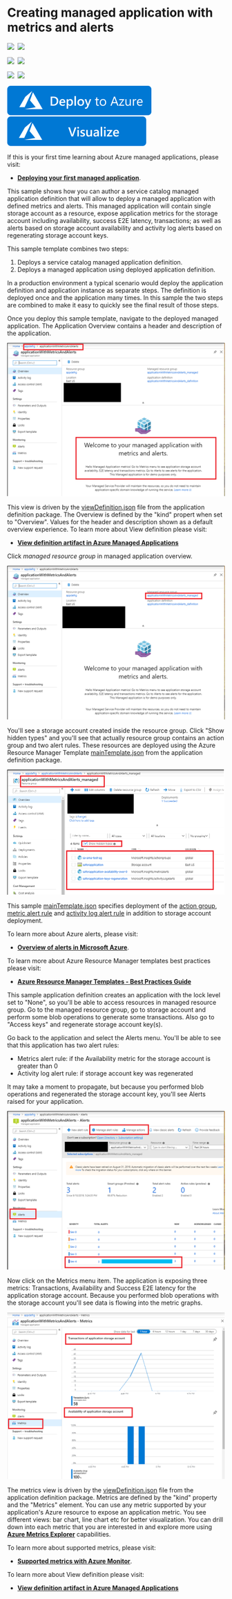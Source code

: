 # Creating managed application with metrics and alerts

<IMG SRC="https://azurequickstartsservice.blob.core.windows.net/badges/101-managed-application-with-metrics-and-alerts/PublicLastTestDate.svg" />&nbsp;
<IMG SRC="https://azurequickstartsservice.blob.core.windows.net/badges/101-managed-application-with-metrics-and-alerts/PublicDeployment.svg" />&nbsp;

<IMG SRC="https://azurequickstartsservice.blob.core.windows.net/badges/101-managed-application-with-metrics-and-alerts/FairfaxLastTestDate.svg" />&nbsp;
<IMG SRC="https://azurequickstartsservice.blob.core.windows.net/badges/101-managed-application-with-metrics-and-alerts/FairfaxDeployment.svg" />&nbsp;

<IMG SRC="https://azurequickstartsservice.blob.core.windows.net/badges/101-managed-application-with-metrics-and-alerts/BestPracticeResult.svg" />&nbsp;
<IMG SRC="https://azurequickstartsservice.blob.core.windows.net/badges/101-managed-application-with-metrics-and-alerts/CredScanResult.svg" />&nbsp;

<a href="https://portal.azure.com/#create/Microsoft.Template/uri/https%3A%2F%2Fraw.githubusercontent.com%2FAzure%2Fazure-quickstart-templates%2Fmaster%2F101-managed-application-with-metrics-and-alerts%2Fazuredeploy.json" target="_blank">
    <img src="https://raw.githubusercontent.com/Azure/azure-quickstart-templates/master/1-CONTRIBUTION-GUIDE/images/deploytoazure.svg?sanitize=true"/>
</a>
<a href="http://armviz.io/#/?load=https%3A%2F%2Fraw.githubusercontent.com%2FAzure%2Fazure-quickstart-templates%2Fmaster%2F101-managed-application-with-metrics-and-alerts%2Fazuredeploy.json" target="_blank">
    <img src="https://raw.githubusercontent.com/Azure/azure-quickstart-templates/master/1-CONTRIBUTION-GUIDE/images/visualizebutton.svg?sanitize=true"/>
</a>

If this is your first time learning about Azure managed applications, please visit:

+ [**Deploying your first managed application**](https://github.com/Azure/azure-quickstart-templates/tree/master/101-managed-application).

This sample shows how you can author a service catalog managed application definition that will allow to deploy a managed application with defined metrics and alerts.
This managed application will contain single storage account as a resource, expose application metrics for the storage account including availability, success E2E latency, transactions; as well as alerts based on storage account availability and activity log alerts based on regenerating storage account keys.

This sample template combines two steps:

1. Deploys a service catalog managed application definition.
1. Deploys a managed application using deployed application definition.

In a production environment a typical scenario would deploy the application definition and application instance as separate steps. The definition is deployed once and the application many times. In this sample the two steps are combined to make it easy to quickly see the final result of those steps.

Once you deploy this sample template, navigate to the deployed managed application. The Application Overview contains a header and description of the application.

![Portal View](images/default-view.png)

This view is driven by the [viewDefinition.json](artifacts/ManagedAppZip/viewDefinition.json) file from the application definition package.
The Overview is defined by the "kind" propert when set to "Overview".  Values for the header and description shown as a default overview experience.
To learn more about View definition please visit:

+ [**View definition artifact in Azure Managed Applications**](https://docs.microsoft.com/en-us/azure/managed-applications/concepts-view-definition)

Click *managed resource group* in managed application overview.

![Portal Essentials](images/essentials.png)

You'll see a storage account created inside the resource group. Click "Show hidden types" and you'll see that actually resource group contains an action group and two alert rules. These resources are deployed using the Azure Resource Manager Template [mainTemplate.json](artifacts/ManagedAppZip/mainTemplate.json) from the application definition package.

![App Resource Group](images/app-mrg.png)

This sample [mainTemplate.json](artifacts/ManagedAppZip/mainTemplate.json) specifies deployment of the [action group](artifacts/ManagedAppZip/mainTemplate.json#L45), [metric alert rule](artifacts/ManagedAppZip/mainTemplate.json#L59) and [activity log alert rule](artifacts/ManagedAppZip/mainTemplate.json#L102) in addition to storage account deployment.

To learn more about Azure alerts, please visit:

+ [**Overview of alerts in Microsoft Azure**](https://docs.microsoft.com/en-us/azure/azure-monitor/platform/alerts-overview).

To learn more about Azure Resource Manager templates best practices please visit: 

+ [**Azure Resource Manager Templates - Best Practices Guide**](https://github.com/Azure/azure-quickstart-templates/blob/master/1-CONTRIBUTION-GUIDE/best-practices.md)

This sample application definition creates an application with the lock level set to "None", so you'll be able to access resources in managed resource group. Go to the managed resource group, go to storage account and perform some blob operations to generate some transactions.  Also go to "Access keys" and regenerate storage account key(s).

Go back to the application and select the Alerts menu. You'll be able to see that this application has two alert rules:

+ Metrics alert rule: if the Availability metric for the storage account is greater than 0
+ Activity log alert rule: if storage account key was regenerated

It may take a moment to propagate, but because you performed blob operations and regenerated the storage account key, you'll see Alerts raised for your application.

![Portal Alerts](images/app-alerts.png)

Now click on the Metrics menu item. The application is exposing three metrics: Transactions, Availability and Success E2E latency for the application storage account. Because you performed blob operations with the storage account you'll see data is flowing into the metric graphs.

![Portal Metrix](images/app-metrics.png)

The metrics view is driven by the [viewDefinition.json](artifacts/ManagedAppZip/viewDefinition.json) file from the application definition package. Metrics are defined by the "kind" property and the "Metrics" element. You can use any metric supported by your application's Azure resource to expose an application metric. You see different views: bar chart, line chart etc for better visualization.
You can drill down into each metric that you are interested in and explore more using [**Azure Metrics Explorer**](https://docs.microsoft.com/en-us/azure/azure-monitor/platform/metrics-getting-started) capabilities.

To learn more about supported metrics, please visit:

+ [**Supported metrics with Azure Monitor**](https://docs.microsoft.com/en-us/azure/azure-monitor/platform/metrics-supported).

To learn more about View definition please visit:

+ [**View definition artifact in Azure Managed Applications**](https://docs.microsoft.com/en-us/azure/managed-applications/concepts-view-definition)

